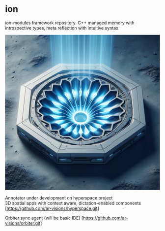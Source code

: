 # ion
ion-modules framework repository. C++ managed memory with introspective types, meta reflection with intuitive syntax

![ion 'Orbiter' engine](https://github.com/ar-visions/ion/blob/main/ion-orbiter.png?raw=true)

Annotator under development on hyperspace project  
3D spatial apps with context aware, dictation-enabled components  
[https://github.com/ar-visions/hyperspace.git]

Orbiter sync agent (will be basic IDE)
[https://github.com/ar-visions/orbiter.git]
